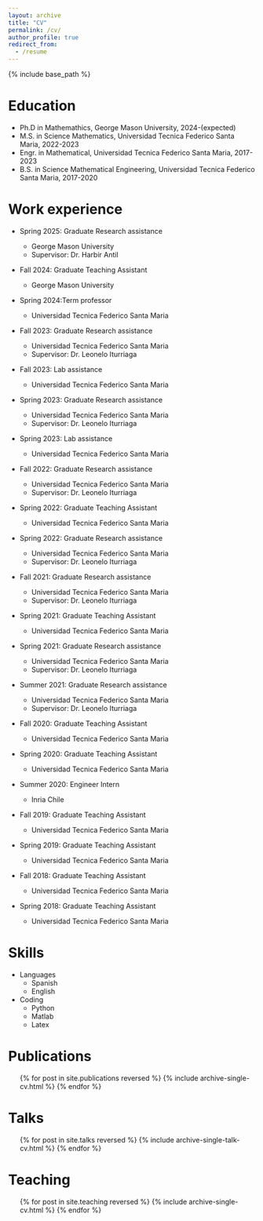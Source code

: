 ```yaml
---
layout: archive
title: "CV"
permalink: /cv/
author_profile: true
redirect_from:
  - /resume
---
```


{% include base_path %}

Education
======
* Ph.D in Mathemathics, George Mason University, 2024-(expected)
* M.S. in Science Mathematics, Universidad Tecnica Federico Santa Maria, 2022-2023
* Engr. in Mathematical, Universidad Tecnica Federico Santa Maria, 2017-2023
* B.S. in Science Mathematical Engineering, Universidad Tecnica Federico Santa Maria, 2017-2020

Work experience
======
* Spring 2025: Graduate Research assistance
  * George Mason University
  * Supervisor: Dr. Harbir Antil

* Fall 2024: Graduate Teaching Assistant
  * George Mason University

* Spring 2024:Term professor
  * Universidad Tecnica Federico Santa Maria

* Fall 2023: Graduate Research assistance
  * Universidad Tecnica Federico Santa Maria
  * Supervisor: Dr. Leonelo Iturriaga

* Fall 2023: Lab assistance
  * Universidad Tecnica Federico Santa Maria

* Spring 2023: Graduate Research assistance
  * Universidad Tecnica Federico Santa Maria
  * Supervisor: Dr. Leonelo Iturriaga

* Spring 2023: Lab assistance
  * Universidad Tecnica Federico Santa Maria

* Fall 2022: Graduate Research assistance
  * Universidad Tecnica Federico Santa Maria
  * Supervisor: Dr. Leonelo Iturriaga

* Spring 2022: Graduate Teaching Assistant
  * Universidad Tecnica Federico Santa Maria

* Spring 2022: Graduate Research assistance
  * Universidad Tecnica Federico Santa Maria
  * Supervisor: Dr. Leonelo Iturriaga
  
* Fall 2021: Graduate Research assistance
  * Universidad Tecnica Federico Santa Maria
  * Supervisor: Dr. Leonelo Iturriaga

* Spring 2021: Graduate Teaching Assistant
  * Universidad Tecnica Federico Santa Maria

* Spring 2021: Graduate Research assistance
  * Universidad Tecnica Federico Santa Maria
  * Supervisor: Dr. Leonelo Iturriaga

* Summer 2021: Graduate Research assistance
  * Universidad Tecnica Federico Santa Maria
  * Supervisor: Dr. Leonelo Iturriaga

* Fall 2020: Graduate Teaching Assistant
  * Universidad Tecnica Federico Santa Maria

* Spring 2020: Graduate Teaching Assistant
  * Universidad Tecnica Federico Santa Maria

* Summer 2020: Engineer Intern
  * Inria Chile

* Fall 2019: Graduate Teaching Assistant
  * Universidad Tecnica Federico Santa Maria

* Spring 2019: Graduate Teaching Assistant
  * Universidad Tecnica Federico Santa Maria

* Fall 2018: Graduate Teaching Assistant
  * Universidad Tecnica Federico Santa Maria

* Spring 2018: Graduate Teaching Assistant
  * Universidad Tecnica Federico Santa Maria

Skills
======
* Languages
  * Spanish
  * English
* Coding
  * Python
  * Matlab
  * Latex

Publications
======
  <ul>{% for post in site.publications reversed %}
    {% include archive-single-cv.html %}
  {% endfor %}</ul>
  
Talks
======
  <ul>{% for post in site.talks reversed %}
    {% include archive-single-talk-cv.html  %}
  {% endfor %}</ul>
  
Teaching
======
  <ul>{% for post in site.teaching reversed %}
    {% include archive-single-cv.html %}
  {% endfor %}</ul>
  

